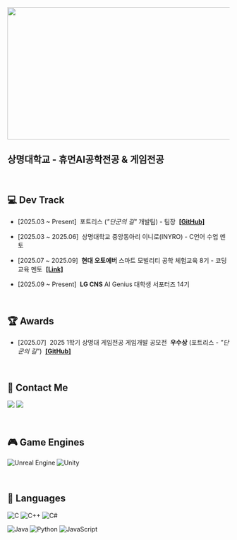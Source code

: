 <a href="https://www.gitanimals.org/en_US?utm_medium=image&utm_source=nvunwoo&utm_content=farm">
<img
  src="https://render.gitanimals.org/farms/nvunwoo"
  width="600"
  height="300"
/>
</a>

<br>

## 상명대학교 - 휴먼AI공학전공 & 게임전공

<br>

## 💻 Dev Track

- [2025.03 ~ Present]&nbsp;&nbsp;포트리스 (_"단군의 길"_ 개발팀) - 팀장&nbsp;&nbsp;[**[GitHub]**](https://github.com/Fortress-SMU)

- [2025.03 ~ 2025.06]&nbsp;&nbsp;상명대학교 중앙동아리 이니로(INYRO) - C언어 수업 멘토

- [2025.07 ~ 2025.09]&nbsp;&nbsp;**현대 오토에버** 스마트 모빌리티 공학 체험교육 8기 - 코딩 교육 멘토&nbsp;&nbsp;[**[Link]**](https://hyundaiautoeversmart.com)

- [2025.09 ~ Present]&nbsp;&nbsp;**LG CNS** AI Genius 대학생 서포터즈 14기

<br>

## 🏆 Awards

- [2025.07]&nbsp;&nbsp;2025 1학기 상명대 게임전공 게임개발 공모전&nbsp;&nbsp;**우수상** (포트리스 - _"단군의 길"_)&nbsp;&nbsp;[**[GitHub]**](https://github.com/Fortress-SMU/The-Way-of-Dangun)

<br>

## 📮 Contact Me

<a href="https://www.instagram.com/ooohyunwooo/"><img src="https://img.shields.io/badge/Instagram-%23E4405F?style=for-the-badge&logo=instagram&logoColor=white"/></a> 
<a href="mailto:ooohyunwooo7@gmail.com"><img src="https://img.shields.io/badge/Gmail-D14836?style=for-the-badge&logo=gmail&logoColor=white"/></a>

<br>

## 🎮 Game Engines

![Unreal Engine](https://img.shields.io/badge/unrealengine-%23000000.svg?style=for-the-badge&logo=unrealengine&logoColor=white)
![Unity](https://img.shields.io/badge/unity-%23313131.svg?style=for-the-badge&logo=unity&logoColor=white)

<br>

## 📝 Languages

![C](https://img.shields.io/badge/c-%2300599C.svg?style=for-the-badge&logo=c&logoColor=white)
![C++](https://img.shields.io/badge/C%2B%2B-%234B275F?style=for-the-badge&logo=c%2B%2B&logoColor=white)
![C#](https://img.shields.io/badge/c%23-%23239120.svg?style=for-the-badge&logo=unity&logoColor=white)

![Java](https://img.shields.io/badge/java-%23ED8B00.svg?style=for-the-badge&logo=openjdk&logoColor=white)
![Python](https://img.shields.io/badge/Python-3776AB?style=for-the-badge&logo=python&logoColor=white)
![JavaScript](https://img.shields.io/badge/JavaScript-F7DF1E?style=for-the-badge&logo=javascript&logoColor=black)
